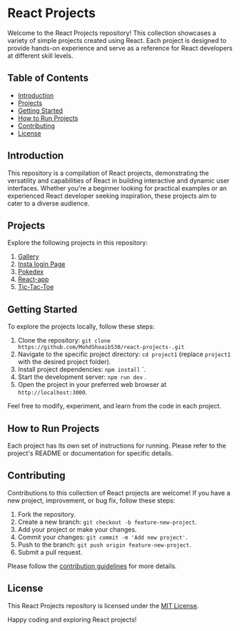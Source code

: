 # React Projects

Welcome to the React Projects repository! This collection showcases a variety of simple projects created using React. Each project is designed to provide hands-on experience and serve as a reference for React developers at different skill levels.

## Table of Contents

- [Introduction](#introduction)
- [Projects](#projects)
- [Getting Started](#getting-started)
- [How to Run Projects](#how-to-run-projects)
- [Contributing](#contributing)
- [License](#license)

## Introduction

This repository is a compilation of React projects, demonstrating the versatility and capabilities of React in building interactive and dynamic user interfaces. Whether you're a beginner looking for practical examples or an experienced React developer seeking inspiration, these projects aim to cater to a diverse audience.

## Projects

Explore the following projects in this repository:

1. [Gallery](/Gallery) 
2. [Insta login Page](/Insta-Clone)
3. [Pokedex](/pokedex) 
4. [React-app](/react-app) 
5. [Tic-Tac-Toe](/tic-tac-toe) 

## Getting Started

To explore the projects locally, follow these steps:

1. Clone the repository: `git clone https://github.com/MohdShoaib530/react-projects-.git`
2. Navigate to the specific project directory: `cd project1` (replace `project1` with the desired project folder).
3. Install project dependencies: `npm install` `.
4. Start the development server: `npm run dev` .
5. Open the project in your preferred web browser at `http://localhost:3000`.

Feel free to modify, experiment, and learn from the code in each project.

## How to Run Projects

Each project has its own set of instructions for running. Please refer to the project's README or documentation for specific details.

## Contributing

Contributions to this collection of React projects are welcome! If you have a new project, improvement, or bug fix, follow these steps:

1. Fork the repository.
2. Create a new branch: `git checkout -b feature-new-project`.
3. Add your project or make your changes.
4. Commit your changes: `git commit -m 'Add new project'`.
5. Push to the branch: `git push origin feature-new-project`.
6. Submit a pull request.

Please follow the [contribution guidelines](CONTRIBUTING.md) for more details.

## License

This React Projects repository is licensed under the [MIT License](LICENSE).

Happy coding and exploring React projects!
